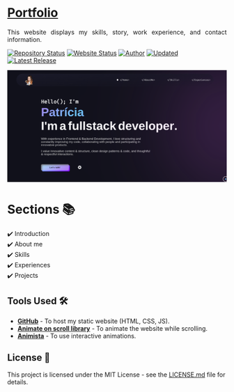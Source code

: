 # <a href="https://patriciacostadacruz.com/" target="_blank">Portfolio</a>
<p align="justify">This website displays my skills, story, work experience, and contact information.</p>

[![Repository Status](https://img.shields.io/badge/Repository%20Status-Maintained-dark%20green.svg)](https://github.com/patriciacostadacruz/patriciacostadacruz.github.io)
[![Website Status](https://img.shields.io/badge/Website%20Status-Online-green)](https://vinodjangid07.github.io/)
[![Author](https://img.shields.io/badge/Author-Vinod%20Jangid-purple.svg)](https://www.instagram.com/its_.me._vinod?igshid=YmMyMTA2MsY%3D)
[![Updated](https://img.shields.io/badge/Updated-Patrícia%20Costa%20da%20Cruz-blue.svg)](https://www.instagram.com/its_.me._vinod?igshid=YmMyMTA2MsY%3D)
[![Latest Release](https://img.shields.io/badge/Latest%20Release-27%20Aug%202024-yellow.svg)](https://github.com/patriciacostadacruz/patriciacostadacruz.github.io)

![Portfolio image](src/png/app-screenshot.png)

# Sections 📚

✔️ Introduction\
✔️ About me\
✔️ Skills\
✔️ Experiences\
✔️ Projects

## Tools Used 🛠️
* [<b>GitHub</b>](https://github.com/) - To host my static website (HTML, CSS, JS).
* [<b>Animate on scroll library</b>](https://github.com/michalsnik/aos) - To animate the website while scrolling.
* [<b>Animista</b>](https://animista.net/) - To use interactive animations.

## License 📄
This project is licensed under the MIT License - see the [LICENSE.md](./LICENSE) file for details.